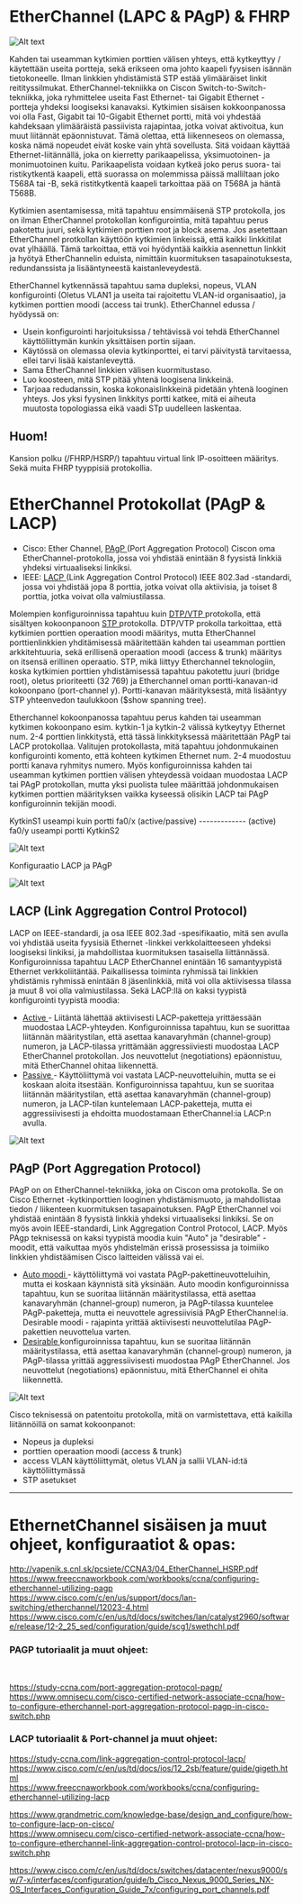 # EtherChannel (LAPC & PAgP) & FHRP

![Alt text](images/HSRP-LACP-map1.PNG?raw=true)

Kahden tai useamman kytkimien porttien välisen yhteys, että kytkeyttyy / käytettään useita portteja, sekä erikseen oma johto kaapeli fyysisen isännän tietokoneelle. Ilman linkkien yhdistämistä STP estää ylimääräiset linkit reitityssilmukat. EtherChannel-tekniikka on Ciscon Switch-to-Switch-tekniikka, joka ryhmittelee useita Fast Ethernet- tai Gigabit Ethernet -portteja yhdeksi loogiseksi kanavaksi. Kytkimien sisäisen kokkoonpanossa voi olla Fast, Gigabit tai 10-Gigabit Ethernet portti, mitä voi yhdestää kahdeksaan ylimääräistä passiivista rajapintaa, jotka voivat aktivoitua, kun muut liitännät epäonnistuvat. Tämä olettaa, että liikenneseos on olemassa, koska nämä nopeudet eivät koske vain yhtä sovellusta. Sitä voidaan käyttää Ethernet-liitännällä, joka on kierretty parikaapelissa, yksimuotoinen- ja monimuotoinen kuitu. Parikaapelista voidaan kytkeä joko perus suora- tai ristikytkentä kaapeli, että suorassa on molemmissa päissä malliltaan joko T568A tai -B, sekä ristitkytkentä kaapeli tarkoittaa pää on T568A ja häntä T568B.

Kytkimien asentamisessa, mitä tapahtuu ensimmäisenä STP protokolla, jos on ilman EtherChannel protokollan konfigurointia, mitä tapahtuu perus pakotettu juuri, sekä kytkimien porttien root ja block asema. Jos asetettaan EtherChannel protkollan käyttöön kytkimien linkeissä, että kaikki linkkitilat ovat ylhäällä. Tämä tarkoittaa, että voi hyödyntää kaikkia asennettun linkkit ja hyötyä EtherChannelin eduista, nimittäin kuormituksen tasapainotuksesta, redundanssista ja lisääntyneestä kaistanleveydestä. 

EtherChannel kytkennässä tapahtuu sama dupleksi, nopeus, VLAN konfigurointi (Oletus VLAN1 ja useita tai rajoitettu VLAN-id organisaatio), ja kytkimen porttien moodi (access tai trunk). EtherChannel edussa / hyödyssä on:
- Usein konfigurointi harjoituksissa / tehtävissä voi tehdä EtherChannel käyttöliittymän kunkin yksittäisen portin sijaan.
- Käytössä on olemassa olevia kytkinporttei, ei tarvi päivitystä tarvitaessa, ellei tarvi lisää kaistanleveyttä.
- Sama EtherChannel linkkien välisen kuormitustaso.
- Luo koosteen, mitä STP pitää yhtenä loogisena linkkeinä.
- Tarjoaa redudanssin, koska kokonaislinkkeinä pidetään yhtenä looginen yhteys. Jos yksi fyysinen linkkitys portti katkee, mitä ei aiheuta muutosta topologiassa eikä vaadi STp uudelleen laskentaa.

<h2>Huom!</h2>
Kansion polku (/FHRP/HSRP/) tapahtuu virtual link IP-osoitteen määritys. Sekä muita FHRP tyyppisiä protokollia.

# EtherChannel Protokollat (PAgP & LACP)

- Cisco: Ether Channel, <ins> PAgP </ins> (Port Aggregation Protocol) Ciscon oma EtherChannel-protokolla, jossa voi yhdistää enintään 8 fyysistä linkkiä yhdeksi virtuaaliseksi linkiksi.  <br>
-  IEEE: <ins> LACP </ins> (Link Aggregation Control Protocol) IEEE 802.3ad -standardi, jossa voi yhdistää jopa 8 porttia, jotka voivat olla aktiivisia, ja toiset 8 porttia, jotka voivat olla valmiustilassa. <br>

<!--
Molempien konfiguroinnissa tapahtuu kuin DTP/VTP protokolla, että sisältyen kokoonpanoon STP protokolla. Porttien kytkimessä, mitä vaikuttaa kahden tai useamman kytkimen porttien operaation määritys, sekä kyseisen VLAN-id ja muu operaatio moodit. Operaation moodista on vain kaksi tyypistä (access & trunk), että jakaa sisäisen tai luoneen VLAN-id toiselle kytkimelle/reitittimelle, ja koneen isännät kommunikoivat oman organisaatioiden ryhmien kanssa. Esim. VLAN10 oma IP-osoite, ja VLAN20 ja jne. Sekä kytkimien välisen porttien yhdistämisessä vaikuttaa määritykseen, että onko kysessä useampi kuin kahden kytkimien yhdistäminen vai kolmen kytkimen kokonpano. Koska kytkimien porttien maksimi ja minim määrä, vaikuttaa konfiguroinnin määritykseen, sekä onko LACP tai PAgP moodi. -->

Molempien konfiguroinnissa tapahtuu kuin <ins> DTP/VTP </ins> protokolla, että sisältyen kokoonpanoon <ins> STP </ins> protokolla. DTP/VTP prokolla tarkoittaa, että kytkimien porttien operaation moodi määritys, mutta EtherChannel porttienlinkkien yhditämisessä määritettään kahden tai useamman porttien arkkitehtuuria, sekä erillisenä operaation moodi (access & trunk) määritys on itsensä erillinen operaatio. STP, mikä liittyy Etherchannel teknologiin, koska kytkimien porttien yhdistämisessä tapahtuu pakotettu juuri (bridge root), oletus prioriteetti (32 769) ja Etherchannel oman portti-kanavan-id kokoonpano (port-channel y). Portti-kanavan määrityksestä, mitä lisääntyy STP yhteenvedon taulukkoon ($show spanning tree).<br>

Etherchannel kokoonpanossa tapahtuu perus kahden tai useamman kytkimen kokoonpano esim. kytkin-1 ja kytkin-2 välissä kytkeytyy Ethernet num. 2-4 porttien linkkitystä, että tässä linkkityksessä määritettään PAgP tai LACP protokollaa. Valitujen protokollasta, mitä tapahtuu johdonmukainen konfigurointi komento, että kohteen kytkimen Ethernet num. 2-4 muodostuu portti kanava ryhmitys numero. Myös konfiguroinnissa kahden tai useamman kytkimen porttien välisen yhteydessä voidaan muodostaa LACP tai PAgP protokollan, mutta yksi puolista tulee määrittää johdonmukaisen kytkimen porttien määrityksen vaikka kyseessä olisikin LACP tai PAgP konfiguroinnin tekijän moodi.

KytkinS1 useampi kuin portti fa0/x (active/passive) ------------- (active) fa0/y useampi portti KytkinS2

![Alt text](images/EtherChannel-modesType.png?raw=true)

Konfiguraatio LACP ja PAgP 

![Alt text](images/EtherChannel-PAGP-LACP.PNG?raw=true)


<h2>LACP (Link Aggregation Control Protocol) </h2>

LACP on IEEE-standardi, ja osa IEEE 802.3ad -spesifikaatio, mitä sen avulla voi yhdistää useita fyysisiä Ethernet -linkkei verkkolaitteeseen yhdeksi loogiseksi linkiksi, ja mahdollistaa kuormituksen tasaisella liittännässä. Konfiguroinnissa tapahtuu LACP EtherChannel enintään 16 samantyypistä Ethernet verkkoliitäntää. Paikallisessa toiminta ryhmissä tai linkkien yhdistämis ryhmissä enintään 8 jäsenlinkkiä, mitä voi olla aktiivisessa tilassa ja muut 8 voi olla valmiustilassa. Sekä LACP:llä on kaksi tyypistä konfigurointi tyypistä moodia:

- <ins> Active </ins> - Liitäntä lähettää aktiivisesti LACP-paketteja yrittäessään muodostaa LACP-yhteyden. Konfiguroinnissa tapahtuu, kun se suorittaa liitännän määritystilan, että asettaa kanavaryhmän (channel-group) numeron, ja LACP-tilassa yrittämään aggressiiviesti muodostaa LACP EtherChannel protokollan. Jos neuvottelut (negotiations) epäonnistuu, mitä EtherChannel ohitaa liikennettä.
- <ins> Passive </ins> - Käyttöliittymä voi vastata LACP-neuvotteluihin, mutta se ei koskaan aloita itsestään. Konfiguroinnissa tapahtuu, kun se suoritaa liitännän määritystilan, että asettaa kanavaryhmän (channel-group) numeron, ja LACP-tilan kuntelemaan LACP-paketteja, mutta ei aggressiivisesti ja ehdoitta muodostamaan EtherChannel:ia LACP:n avulla.

![Alt text](images/EtherChannel-LACP.PNG?raw=true)

<h2>PAgP (Port Aggregation Protocol) </h2>

PAgP on on EtherChannel-tekniikka, joka on Ciscon oma protokolla. Se on Cisco Ethernet -kytkinporttien looginen yhdistämismuoto, ja  mahdollistaa tiedon / liikenteen kuormituksen tasapainotuksen. PAgP EtherChannel voi yhdistää enintään 8 fyysistä linkkiä yhdeksi virtuaaliseksi linkiksi. Se on myös avoin IEEE-standardi, Link Aggregation Control Protocol, LACP. Myös PAgp teknisessä on kaksi tyypistä moodia kuin "Auto" ja "desirable" - moodit, että vaikuttaa myös yhdistelmän erissä prosessissa ja toimiiko linkkien yhdistäämisen Cisco laitteiden välissä vai ei.

- <ins> Auto moodi </ins> - käyttöliittymä voi vastata PAgP-pakettineuvotteluihin, mutta ei koskaan käynnistä sitä yksinään. Auto moodin konfiguroinnissa tapahtuu,  kun se suoritaa liitännän määritystilassa, että asettaa kanavaryhmän (channel-group) numeron, ja PAgP-tilassa kuuntelee PAgP-paketteja, mutta ei neuvottele agressiivisiä PAgP EtherChannel:ia.
Desirable moodi - rajapinta yrittää aktiivisesti neuvottelutilaa PAgP-pakettien neuvottelua varten. 
- <ins> Desirable </ins> konfiguroinnissa tapahtuu, kun se suoritaa liitännän määritystilassa, että asettaa kanavaryhmän (channel-group) numeron, ja PAgP-tilassa yrittää aggressiivisesti muodostaa PAgP EtherChannel. Jos neuvottelut (negotiations) epäonnistuu, mitä EtherChannel ei ohita liikennettä.

![Alt text](images/EtherChannel-PAGP.PNG?raw=true)

Cisco teknisessä on patentoitu protokolla, mitä on varmistettava, että kaikilla liitännöillä on samat kokoonpanot:
- Nopeus ja dupleksi
- porttien operaation moodi (access & trunk)
- access VLAN käyttöliittymät, oletus VLAN ja sallii VLAN-id:tä käyttöliittymässä
- STP asetukset

<hr>

# EthernetChannel sisäisen ja muut ohjeet, konfiguraatiot & opas:

http://vapenik.s.cnl.sk/pcsiete/CCNA3/04_EtherChannel_HSRP.pdf <br>
https://www.freeccnaworkbook.com/workbooks/ccna/configuring-etherchannel-utilizing-pagp <br>
https://www.cisco.com/c/en/us/support/docs/lan-switching/etherchannel/12023-4.html <br>
https://www.cisco.com/c/en/us/td/docs/switches/lan/catalyst2960/software/release/12-2_25_sed/configuration/guide/scg1/swethchl.pdf <br>

<h3>PAGP tutoriaalit ja muut ohjeet: </h3> <br>

https://study-ccna.com/port-aggregation-protocol-pagp/ <br>
https://www.omnisecu.com/cisco-certified-network-associate-ccna/how-to-configure-etherchannel-port-aggregation-protocol-pagp-in-cisco-switch.php  <br>

<h3>LACP tutoriaalit & Port-channel ja muut ohjeet: </h3>

https://study-ccna.com/link-aggregation-control-protocol-lacp/ <br>
https://www.cisco.com/c/en/us/td/docs/ios/12_2sb/feature/guide/gigeth.html <br>
https://www.freeccnaworkbook.com/workbooks/ccna/configuring-etherchannel-utilizing-lacp <br>

https://www.grandmetric.com/knowledge-base/design_and_configure/how-to-configure-lacp-on-cisco/ <br>
https://www.omnisecu.com/cisco-certified-network-associate-ccna/how-to-configure-etherchannel-link-aggregation-control-protocol-lacp-in-cisco-switch.php <br>

https://www.cisco.com/c/en/us/td/docs/switches/datacenter/nexus9000/sw/7-x/interfaces/configuration/guide/b_Cisco_Nexus_9000_Series_NX-OS_Interfaces_Configuration_Guide_7x/configuring_port_channels.pdf
